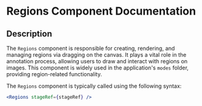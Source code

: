 # Regions Component Documentation

## Description

The `Regions` component is responsible for creating, rendering, and managing regions via dragging on the canvas. It plays a vital role in the annotation process, allowing users to draw and interact with regions on images. This component is widely used in the application's `modes` folder, providing region-related functionality.

The `Regions` component is typically called using the following syntax:

```jsx
<Regions stageRef={stageRef} />
